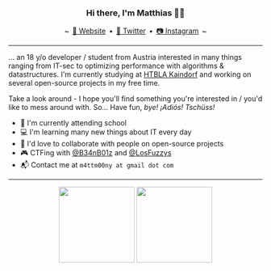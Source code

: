<h3 align="center">Hi there, I'm Matthias 👋👾</h3>
<p align="center">
    ~ <a href="https://m4ttm00ny.xyz" style="margin: 0 2.5px">🔗 Website</a> • <a href="https://twitter.com/MattMoony" style="margin: 0 2.5px">🦆 Twitter</a> • <a href="https://www.instagram.com/matt_moony/" style="margin: 0 2.5px">📷 Instagram</a> ~
</p>

---

... an 18 y/o developer / student from Austria interested in many things ranging from IT-sec to optimizing performance with algorithms & datastructures. I'm currently studying at [HTBLA Kaindorf](https://www.htl-kaindorf.at/) and working on several open-source projects in my free time. 

Take a look around - I hope you'll find something you're interested in / you'd like to mess around with. So... Have fun, _bye! ¡Adiós! Tschüss!_

* 🏫 I'm currently attending school
* 💻 I'm learning many new things about IT every day
* 👯 I'd love to collaborate with people on open-source projects
* 🎮 CTFing with [@B34nB01z](https://github.com/B34nB01z) and [@LosFuzzys](https://github.com/LosFuzzys)
* 📬 Contact me at `m4ttm00ny at gmail dot com`

---

<div align="center">
    <img src="https://github-readme-stats.vercel.app/api?username=MattMoony&theme=tokyonight&count_private=true&show_icons=true" height="150px" />
    <img src="https://github-readme-stats.vercel.app/api/top-langs/?username=MattMoony&layout=compact&theme=tokyonight&hide=jupyter%20notebook" height="150px" />
</div>
